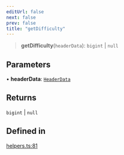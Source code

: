 ```yaml
---
editUrl: false
next: false
prev: false
title: "getDifficulty"
---
```


> **getDifficulty**(`headerData`): `bigint` \| `null`

## Parameters

• **headerData**: [`HeaderData`](/reference/tevm/block/interfaces/headerdata/)

## Returns

`bigint` \| `null`

## Defined in

[helpers.ts:81](https://github.com/evmts/tevm-monorepo/blob/main/packages/block/src/helpers.ts#L81)
